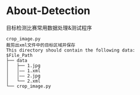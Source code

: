 # About-Detection
目标检测比赛常用数据处理&amp;测试程序
```
crop_image.py
裁剪出xml文件中的目标区域并保存
This directory should contain the following data:
$File_Path
├── data
│   ├── 1.jpg
│   │—— 1.xml
│   │—— 2.jpg
│   └── 2.xml
└── crop_image.py
```
